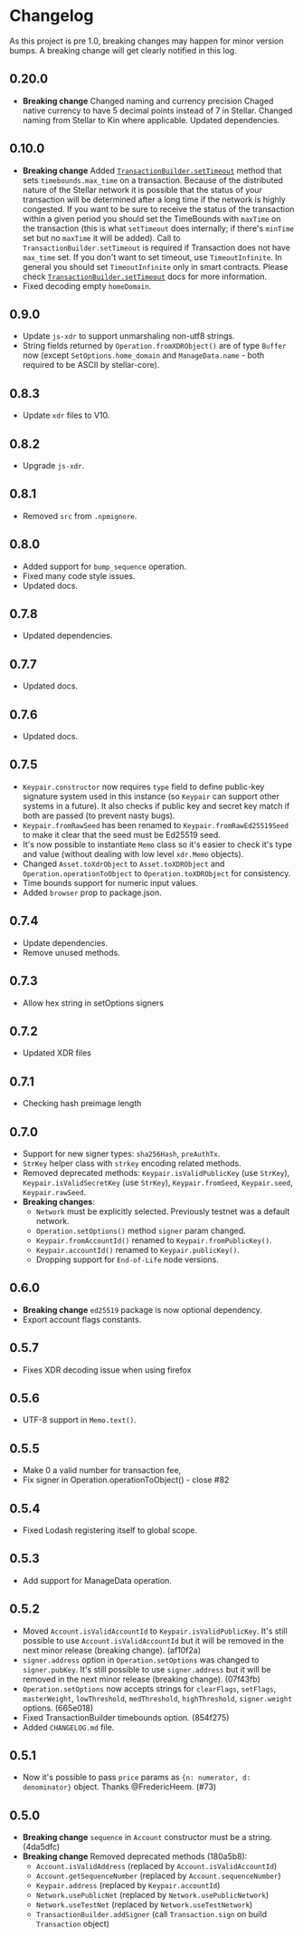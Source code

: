 # Changelog

As this project is pre 1.0, breaking changes may happen for minor version bumps. A breaking change will get clearly notified in this log.

## 0.20.0

* **Breaking change** Changed naming and currency precision
Chaged native currency to have 5 decimal points instead of 7 in Stellar.
Changed naming from Stellar to Kin where applicable.
Updated dependencies.

## 0.10.0

* **Breaking change** Added [`TransactionBuilder.setTimeout`](https://stellar.github.io/js-stellar-base/TransactionBuilder.html#setTimeout) method that sets `timebounds.max_time` on a transaction. Because of the distributed nature of the Stellar network it is possible that the status of your transaction will be determined after a long time if the network is highly congested. If you want to be sure to receive the status of the transaction within a given period you should set the TimeBounds with `maxTime` on the transaction (this is what `setTimeout` does internally; if there's `minTime` set but no `maxTime` it will be added). Call to `TransactionBuilder.setTimeout` is required if Transaction does not have `max_time` set. If you don't want to set timeout, use `TimeoutInfinite`. In general you should set `TimeoutInfinite` only in smart contracts. Please check [`TransactionBuilder.setTimeout`](https://stellar.github.io/js-stellar-base/TransactionBuilder.html#setTimeout) docs for more information.
* Fixed decoding empty `homeDomain`.

## 0.9.0

* Update `js-xdr` to support unmarshaling non-utf8 strings.
* String fields returned by `Operation.fromXDRObject()` are of type `Buffer` now (except `SetOptions.home_domain` and `ManageData.name` - both required to be ASCII by stellar-core).

## 0.8.3

* Update `xdr` files to V10.

## 0.8.2

* Upgrade `js-xdr`.

## 0.8.1

* Removed `src` from `.npmignore`.

## 0.8.0

* Added support for `bump_sequence` operation.
* Fixed many code style issues.
* Updated docs.

## 0.7.8

* Updated dependencies.

## 0.7.7

* Updated docs.

## 0.7.6

* Updated docs.

## 0.7.5

* `Keypair.constructor` now requires `type` field to define public-key signature system used in this instance (so `Keypair` can support other systems in a future). It also checks if public key and secret key match if both are passed (to prevent nasty bugs).
* `Keypair.fromRawSeed` has been renamed to `Keypair.fromRawEd25519Seed` to make it clear that the seed must be Ed25519 seed.
* It's now possible to instantiate `Memo` class so it's easier to check it's type and value (without dealing with low level `xdr.Memo` objects).
* Changed `Asset.toXdrObject` to `Asset.toXDRObject` and `Operation.operationToObject` to `Operation.toXDRObject` for consistency.
* Time bounds support for numeric input values.
* Added `browser` prop to package.json.

## 0.7.4

* Update dependencies.
* Remove unused methods.

## 0.7.3

* Allow hex string in setOptions signers

## 0.7.2

* Updated XDR files

## 0.7.1

* Checking hash preimage length

## 0.7.0

* Support for new signer types: `sha256Hash`, `preAuthTx`.
* `StrKey` helper class with `strkey` encoding related methods.
* Removed deprecated methods: `Keypair.isValidPublicKey` (use `StrKey`), `Keypair.isValidSecretKey` (use `StrKey`), `Keypair.fromSeed`, `Keypair.seed`, `Keypair.rawSeed`.
* **Breaking changes**:
  * `Network` must be explicitly selected. Previously testnet was a default network.
  * `Operation.setOptions()` method `signer` param changed.
  * `Keypair.fromAccountId()` renamed to `Keypair.fromPublicKey()`.
  * `Keypair.accountId()` renamed to `Keypair.publicKey()`.
  * Dropping support for `End-of-Life` node versions.

## 0.6.0

* **Breaking change** `ed25519` package is now optional dependency.
* Export account flags constants.

## 0.5.7

* Fixes XDR decoding issue when using firefox

## 0.5.6

* UTF-8 support in `Memo.text()`.

## 0.5.5

* Make 0 a valid number for transaction fee,
* Fix signer in Operation.operationToObject() - close #82

## 0.5.4

* Fixed Lodash registering itself to global scope. 

## 0.5.3

* Add support for ManageData operation.

## 0.5.2

* Moved `Account.isValidAccountId` to `Keypair.isValidPublicKey`. It's still possible to use `Account.isValidAccountId` but it will be removed in the next minor release (breaking change). (af10f2a)
* `signer.address` option in `Operation.setOptions` was changed to `signer.pubKey`. It's still possible to use `signer.address` but it will be removed in the next minor release (breaking change). (07f43fb)
* `Operation.setOptions` now accepts strings for `clearFlags`, `setFlags`, `masterWeight`, `lowThreshold`, `medThreshold`, `highThreshold`, `signer.weight` options. (665e018)
* Fixed TransactionBuilder timebounds option. (854f275)
* Added `CHANGELOG.md` file.

## 0.5.1

* Now it's possible to pass `price` params as `{n: numerator, d: denominator}` object. Thanks @FredericHeem. (#73)

## 0.5.0

* **Breaking change** `sequence` in `Account` constructor must be a string. (4da5dfc)
* **Breaking change** Removed deprecated methods (180a5b8):
  * `Account.isValidAddress` (replaced by `Account.isValidAccountId`)
  * `Account.getSequenceNumber` (replaced by `Account.sequenceNumber`)
  * `Keypair.address` (replaced by `Keypair.accountId`)
  * `Network.usePublicNet` (replaced by `Network.usePublicNetwork`)
  * `Network.useTestNet` (replaced by `Network.useTestNetwork`)
  * `TransactionBuilder.addSigner` (call `Transaction.sign` on build `Transaction` object)
